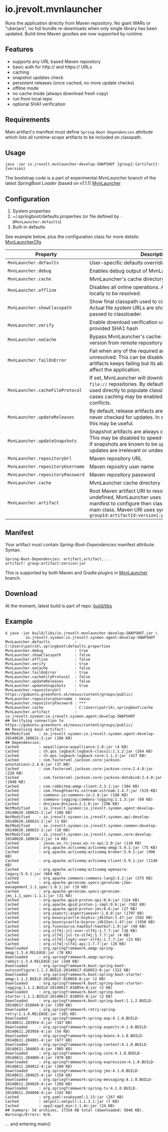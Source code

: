io.jrevolt.mvnlauncher
======================

Runs the application directly from Maven repository. No giant WARs or "uberjars", no full bundle re-downloads when only single library has been updated. Build-time Maven goodies are now supported by runtime.

Features
--------

- supports any URL based Maven repository
- basic auth for http:// and https:// URLs
- caching
- snapshot updates check
- persistent releases (once cached, no more update checks)
- offline mode
- no cache mode (always download fresh copy)
- run from local repo
- optional SHA1 verification

Requirements
------------

Main artifact's manifest must define `Spring-Boot-Dependencies` attribute which lists all runtime-scope artifacts to be included on classpath.

Usage
-----

	java -jar io.jrevolt.mvnlauncher-develop-SNAPSHOT {group}:{artifact}:{version}
	
The bootstrap code is a part of experimental *MvnLauncher* branch of the latest *SpringBoot Loader* (based on v1.1.1)
[MvnLauncher](https://github.com/patrikbeno/spring-boot/commits/MvnLauncher)

Configuration
-------------

 1. System properties
 2. ~/.springboot/defaults.properties (or file defined by `-DMvnLauncher.defaults`)
 3. Built-in defaults

See example below, plus the configuration class for more details: [MvnLauncherCfg](https://github.com/patrikbeno/spring-boot/blob/MvnLauncher/spring-boot-tools/spring-boot-loader/src/main/java/org/springframework/boot/loader/MvnLauncherCfg.java) 

| Property | Description | Default |
|----------|---------|-------------|
| `MvnLauncher.defaults` | User-specific defaults overriding built-in defaults | `~/.springboot/defaults.properties` | 
| `MvnLauncher.debug` | Enables debug output of MvnLauncher's operations | `false` |
| `MvnLauncher.cache` | MvnLauncher's cache directory | `file://${user.home}/.springboot/cache` |
| `MvnLauncher.offline` | Disables all online operations. Artifacts must be cached locally to be resolved. | `false` | 
| `MvnLauncher.showClasspath` | Show final classpath used to configure the classloader. Actual file system URLs are show in the same order as passed to classloader. | `false` |
| `MvnLauncher.verify` | Enable download verification using the repository-provided SHA1 hash | `true` |
| `MvnLauncher.noCache` | Bypass MvnLauncher's cache: always download latest version from remote repository. | `false` |
| `MvnLauncher.failOnError` | Fail when any of the required artifacts is invalid or unresolved. This can be disabled if some optional artifacts keeps failing but its absence does not actually affect the application. | `true` |
| `MvnLauncher.cacheFileProtocol` | If set, MvnLauncher will download and cache also `file://` repositories. By default such URLs are not used directly to populate classloader but in some cases caching may be enabled to avoid the filesystem conflicts.  | `false` |
| `MvnLauncher.updateReleases` | By default, release artifacts are cached forever and never checked for updates. In some cases, overriding this may be useful. | `false` |
| `MvnLauncher.updateSnapshots` | Snapshot artifacts are always checked for updates. This may be disabled to speed-up application startup if snapshots are known to be up-to-date or if the updates are irrelevant or undesirable. | `true` |
| `MvnLauncher.repositoryUrl` | Maven repository URL | `file://${user.home}/.m2/repository/`
| `MvnLauncher.repositoryUsername` | Maven repositry user name |  
| `MvnLauncher.repositoryPassword` | Maven repository password |
| `MvnLauncher.cache` | MvnLauncher cache directory | `file://${user.name}/.springboot/cache` |
| `MvnLauncher.artifact` | Root Maven artifact URI to resolve and execute. If undefined, MvnLauncher uses bootstrap (current) manifest to configure then classloader and resolve the main class. Maven URI uses syntax `groupId:artifactId:version[:packaging[:classifier]]` | `undefined` |

Manifest
--------

Your artifact must contain *Spring-Boot-Dependencies* manifest attribute. Syntax:
 
	Spring-Boot-Dependencies: artifact,artifact,...
	artifact: group:artifact:version:jar

This is supported by both Maven and Gradle plugins in [MvnLauncher](https://github.com/patrikbeno/spring-boot/commits/MvnLauncher)
branch.

Download
--------

At the moment, latest build is part of repo: [build/libs](https://github.com/jrevolt/io.jrevolt.mvnlauncher/tree/develop/build/libs)

Example
-------

```
$ java -jar build/libs/io.jrevolt.mvnlauncher-develop-SNAPSHOT.jar \
		 io.jrevolt.sysmon:io.jrevolt.sysmon.agent:develop-SNAPSHOT
MvnLauncher.defaults           : C:\Users\patrik\.springboot\defaults.properties
MvnLauncher.debug              : true
MvnLauncher.showClasspath      : false
MvnLauncher.offline            : false
MvnLauncher.verify             : true
MvnLauncher.noCache            : false
MvnLauncher.failOnError        : true
MvnLauncher.cacheFileProtocol  : false
MvnLauncher.updateReleases     : false
MvnLauncher.updateSnapshots    : true
MvnLauncher.repositoryUrl      : https://gubuntu.greenhorn.sk/nexus/content/groups/public/
MvnLauncher.repositoryUsername : nexus
MvnLauncher.repositoryPassword : ***
MvnLauncher.cache              : C:\Users\patrik\.springboot\cache
MvnLauncher.artifact           : io.jrevolt.sysmon:io.jrevolt.sysmon.agent:develop-SNAPSHOT
## Verifying connection to https://gubuntu.greenhorn.sk/nexus/content/groups/public/
## Resolving main artifact:
NotModified    : io.jrevolt.sysmon:io.jrevolt.sysmon.agent:develop-20140620.180631-2:jar (106 KB)
## Dependencies:
Cached         : aopalliance:aopalliance:1.0:jar (4 KB)
Cached         : ch.qos.logback:logback-classic:1.1.2:jar (264 KB)
Cached         : ch.qos.logback:logback-core:1.1.2:jar (417 KB)
Cached         : com.fasterxml.jackson.core:jackson-annotations:2.4.0:jar (37 KB)
Cached         : com.fasterxml.jackson.core:jackson-core:2.4.0:jar (220 KB)
Cached         : com.fasterxml.jackson.core:jackson-databind:2.4.0:jar (1048 KB)
Cached         : com.rabbitmq:amqp-client:3.3.1:jar (384 KB)
Cached         : com.thoughtworks.xstream:xstream:1.4.7:jar (519 KB)
Cached         : commons-io:commons-io:2.4:jar (180 KB)
Cached         : commons-logging:commons-logging:1.1.3:jar (60 KB)
Cached         : dnsjava:dnsjava:2.1.6:jar (296 KB)
NotModified    : io.jrevolt.sysmon:io.jrevolt.sysmon.agent:develop-20140620.180631-2:jar (106 KB)
NotModified    : io.jrevolt.sysmon:io.jrevolt.sysmon.api:develop-20140620.180633-2:jar (1 KB)
NotModified    : io.jrevolt.sysmon:io.jrevolt.sysmon.common:develop-20140620.180633-2:jar (10 KB)
NotModified    : io.jrevolt.sysmon:io.jrevolt.sysmon.core:develop-20140620.180634-2:jar (4 KB)
Cached         : javax.ws.rs:javax.ws.rs-api:2.0:jar (110 KB)
Cached         : org.apache.activemq:activemq-amqp:5.9.1:jar (75 KB)
Cached         : org.apache.activemq:activemq-broker:5.9.1:jar (996 KB)
Cached         : org.apache.activemq:activemq-client:5.9.1:jar (1146 KB)
Cached         : org.apache.activemq:activemq-openwire-legacy:5.9.1:jar (669 KB)
Cached         : org.apache.commons:commons-lang3:3.2:jar (375 KB)
Cached         : org.apache.geronimo.specs:geronimo-j2ee-management_1.1_spec:1.0.1:jar (19 KB)
Cached         : org.apache.geronimo.specs:geronimo-jms_1.1_spec:1.1.1:jar (31 KB)
Cached         : org.apache.qpid:proton-api:0.6:jar (124 KB)
Cached         : org.apache.qpid:proton-j-impl:0.6:jar (502 KB)
Cached         : org.apache.qpid:proton-jms:0.6:jar (27 KB)
Cached         : org.aspectj:aspectjweaver:1.8.0:jar (1797 KB)
Cached         : org.bouncycastle:bcpkix-jdk15on:1.47:jar (502 KB)
Cached         : org.bouncycastle:bcprov-jdk15on:1.47:jar (1950 KB)
Cached         : org.fusesource.hawtbuf:hawtbuf:1.9:jar (48 KB)
Cached         : org.slf4j:jcl-over-slf4j:1.7.7:jar (16 KB)
Cached         : org.slf4j:jul-to-slf4j:1.7.7:jar (4 KB)
Cached         : org.slf4j:log4j-over-slf4j:1.7.7:jar (23 KB)
Cached         : org.slf4j:slf4j-api:1.7.7:jar (28 KB)
Downloaded     : org.springframework.amqp:spring-amqp:1.3.4.RELEASE:jar (78 KB)
Downloaded     : org.springframework.amqp:spring-rabbit:1.3.4.RELEASE:jar (240 KB)
Downloaded     : org.springframework.boot:spring-boot-autoconfigure:1.1.2.BUILD-20140617.010053-8:jar (322 KB)
Downloaded     : org.springframework.boot:spring-boot-starter-amqp:1.1.2.BUILD-20140617.010056-8:jar (2 KB)
Downloaded     : org.springframework.boot:spring-boot-starter-logging:1.1.2.BUILD-20140617.010054-8:jar (2 KB)
Downloaded     : org.springframework.boot:spring-boot-starter:1.1.2.BUILD-20140617.010055-8:jar (2 KB)
Downloaded     : org.springframework.boot:spring-boot:1.1.2.BUILD-20140617.010049-8:jar (299 KB)
Downloaded     : org.springframework.retry:spring-retry:1.1.0.RELEASE:jar (101 KB)
Downloaded     : org.springframework:spring-aop:4.1.0.BUILD-20140611.203954-4:jar (347 KB)
Downloaded     : org.springframework:spring-aspects:4.1.0.BUILD-20140611.203956-4:jar (54 KB)
Downloaded     : org.springframework:spring-beans:4.1.0.BUILD-20140611.204001-4:jar (677 KB)
Downloaded     : org.springframework:spring-context:4.1.0.BUILD-20140611.204003-4:jar (985 KB)
Downloaded     : org.springframework:spring-core:4.1.0.BUILD-20140611.204009-4:jar (970 KB)
Downloaded     : org.springframework:spring-expression:4.1.0.BUILD-20140611.204012-4:jar (200 KB)
Downloaded     : org.springframework:spring-jms:4.1.0.BUILD-20140611.204025-4:jar (258 KB)
Downloaded     : org.springframework:spring-messaging:4.1.0.BUILD-20140611.204028-4:jar (260 KB)
Downloaded     : org.springframework:spring-tx:4.1.0.BUILD-20140611.204040-4:jar (242 KB)
Cached         : org.yaml:snakeyaml:1.13:jar (267 KB)
Cached         : xmlpull:xmlpull:1.1.3.1:jar (7 KB)
Cached         : xpp3:xpp3_min:1.1.4c:jar (24 KB)
## Summary: 54 archives, 17354 KB total (downloaded: 5046 KB). Warnings/Errors: 0/0.
```	
	
... and entering main()	
